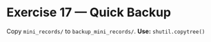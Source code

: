 # Exercise 17 — Quick Backup

Copy `mini_records/` to `backup_mini_records/`.
**Use:** `shutil.copytree()`